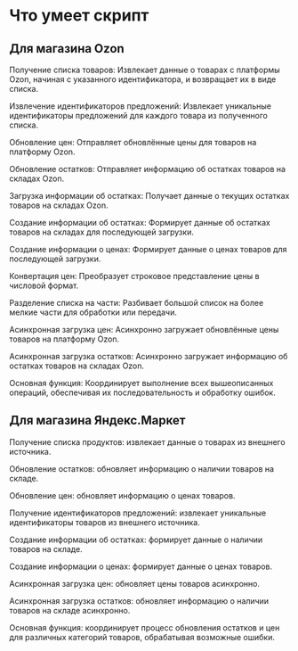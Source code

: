 # Что умеет скрипт

## Для магазина Ozon

Получение списка товаров: Извлекает данные о товарах с платформы Ozon, начиная с указанного идентификатора, и возвращает их в виде списка.

Извлечение идентификаторов предложений: Извлекает уникальные идентификаторы предложений для каждого товара из полученного списка.

Обновление цен: Отправляет обновлённые цены для товаров на платформу Ozon.

Обновление остатков: Отправляет информацию об остатках товаров на складах Ozon.

Загрузка информации об остатках: Получает данные о текущих остатках товаров на складах Ozon.

Создание информации об остатках: Формирует данные об остатках товаров на складах для последующей загрузки.

Создание информации о ценах: Формирует данные о ценах товаров для последующей загрузки.

Конвертация цен: Преобразует строковое представление цены в числовой формат.

Разделение списка на части: Разбивает большой список на более мелкие части для обработки или передачи.

Асинхронная загрузка цен: Асинхронно загружает обновлённые цены товаров на платформу Ozon.

Асинхронная загрузка остатков: Асинхронно загружает информацию об остатках товаров на складах Ozon.

Основная функция: Координирует выполнение всех вышеописанных операций, обеспечивая их последовательность и обработку ошибок.

## Для магазина Яндекс.Маркет

Получение списка продуктов: извлекает данные о товарах из внешнего источника.

Обновление остатков: обновляет информацию о наличии товаров на складе.

Обновление цен: обновляет информацию о ценах товаров.

Получение идентификаторов предложений: извлекает уникальные идентификаторы товаров из внешнего источника.

Создание информации об остатках: формирует данные о наличии товаров на складе.

Создание информации о ценах: формирует данные о ценах товаров.

Асинхронная загрузка цен: обновляет цены товаров асинхронно.

Асинхронная загрузка остатков: обновляет информацию о наличии товаров на складе асинхронно.

Основная функция: координирует процесс обновления остатков и цен для различных категорий товаров, обрабатывая возможные ошибки.